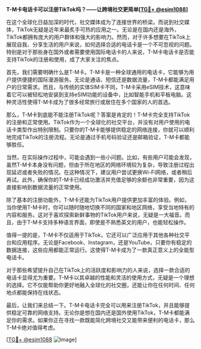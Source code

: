 **T-M卡电话卡可以注册TikTok吗？——让跨境社交更简单[[TG💪+ @esim1088](https://t.me/s/esim1088)]**

在这个全球化日益加深的时代，社交媒体成为了连接世界的桥梁。而说到社交媒体，TikTok无疑是近年来最炙手可热的应用之一。无论是在国内还是海外，TikTok都拥有庞大的用户群体和强大的影响力。然而，对于许多想要在TikTok上展现自我、分享生活的用户来说，如何选择合适的电话卡是一个不可忽视的问题。特别是对于那些身在国外或者需要使用国际电话卡的人来说，T-M卡电话卡是否能支持TikTok的注册和使用，成了大家关注的焦点。

首先，我们需要明确什么是T-M卡。T-M卡是一种全球通用的电话卡，它能够为用户提供便捷的国际漫游服务。无论是通话、短信还是数据流量，T-M卡都能满足用户的日常需求。而且，与传统的实体SIM卡不同，T-M卡采用eSIM技术，这意味着它可以被轻松地安装到支持eSIM功能的设备中，比如智能手机和平板电脑。这种灵活性使得T-M卡成为了很多经常旅行或居住在多个国家的人的首选。

那么，T-M卡到底能不能注册TikTok呢？答案是肯定的！T-M卡完全支持TikTok的注册和正常使用。TikTok作为一个全球化的社交平台，并没有对用户使用的电话卡类型作出特别限制。只要你的T-M卡能够提供稳定的网络连接，你就可以顺利地完成TikTok的注册流程。无论是通过手机号码验证还是邮箱验证，T-M卡都能够胜任。

当然，在实际操作过程中，可能会遇到一些小问题。比如，有些用户可能会发现，虽然T-M卡本身没有问题，但由于所在地区的网络环境较为复杂，导致注册过程出现延迟或者失败的情况。在这种情况下，建议用户尝试更换Wi-Fi网络，或者稍后再试。此外，确保你的T-M卡已经成功激活并充值足够的余额也非常重要，因为这直接影响到数据流量的正常使用。

除了基本的注册功能外，T-M卡还能为TikTok用户提供更加丰富的体验。例如，当你使用T-M卡时，你可以随时随地切换不同的国家和地区网络，享受当地特有的内容和服务。这对于喜欢探索新鲜事物的TikTok用户来说，无疑是一大福音。而且，由于T-M卡支持多种语言界面，即使是不熟悉英文的用户，也能轻松操作。

值得一提的是，T-M卡不仅适用于TikTok，它还可以广泛应用于其他各种社交平台和应用程序。无论是Facebook、Instagram，还是YouTube，只要你有稳定的数据连接，这些应用都能正常运行。这使得T-M卡成为了一款真正意义上的全能型电话卡。

对于那些希望提升自己在TikTok上的活跃度和影响力的人来说，选择一款合适的电话卡显得尤为重要。T-M卡以其卓越的性能和灵活的使用方式，无疑是一个理想的选择。它不仅能帮助你更好地融入全球化的社交圈，还能让你在任何时间、任何地点都能保持在线状态。

最后，让我们来总结一下。T-M卡电话卡完全可以用来注册TikTok，并且能够提供稳定可靠的网络支持。无论你是想在国内还是国外使用TikTok，T-M卡都能满足你的需求。如果你正在寻找一款既能简化跨境社交又能带来便利的电话卡，那么T-M卡绝对值得考虑。

[[TG💪+ @esim1088](https://t.me/s/esim1088) ![Image](https://i.postimg.cc/4NQfJmqS/Snipaste-2025-05-13-00-14-12.png)]